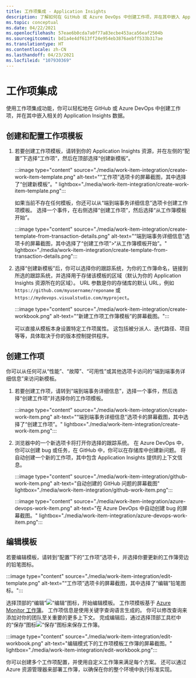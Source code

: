 ```yaml
---
title: 工作项集成 - Application Insights
description: 了解如何在 GitHub 或 Azure DevOps 中创建工作项，并在其中嵌入 Application Insights 数据。
ms.topic: conceptual
ms.date: 04/22/2021
ms.openlocfilehash: 57eae6b0cda7a0f77a83ecbe453aca56eaf2504b
ms.sourcegitcommit: bd1a4e4df613ff24e954eb3876aebff533b317ae
ms.translationtype: HT
ms.contentlocale: zh-CN
ms.lasthandoff: 04/23/2021
ms.locfileid: "107930369"
---
```

# <a name="work-item-integration"></a>工作项集成 

使用工作项集成功能，你可以轻松地在 GitHub 或 Azure DevOps 中创建工作项，并在其中嵌入相关的 Application Insights 数据。

## <a name="create-and-configure-a-work-item-template"></a>创建和配置工作项模板

1. 若要创建工作项模板，请转到你的 Application Insights 资源，并在左侧的“配置”下选择“工作项”，然后在顶部选择“创建新模板”。 

    :::image type="content" source="./media/work-item-integration/create-work-item-template.png" alt-text="“工作项”选项卡的屏幕截图，其中选择了“创建新模板”。" lightbox="./media/work-item-integration/create-work-item-template.png":::

    如果当前不存在任何模板，你还可以从“端到端事务详细信息”选项卡创建工作项模板。 选择一个事件，在右侧选择“创建工作项”，然后选择“从工作簿模板开始”。

    :::image type="content" source="./media/work-item-integration/create-template-from-transaction-details.png" alt-text="“端到端事务详细信息”选项卡的屏幕截图，其中选择了“创建工作项”>“从工作簿模板开始”。" lightbox="./media/work-item-integration/create-template-from-transaction-details.png":::

2. 选择“创建新模板”后，你可以选择你的跟踪系统，为你的工作簿命名，链接到所选的跟踪系统，并选择用于存储该模板的区域（默认为你的 Application Insights 资源所在的区域）。 URL 参数是你的存储库的默认 URL，例如 `https://github.com/myusername/reponame` 或 `https://mydevops.visualstudio.com/myproject`。

    :::image type="content" source="./media/work-item-integration/create-workbook.png" alt-text="“新建工作项工作簿模板”的屏幕截图。":::

    可以直接从模板本身设置特定工作项属性。 这包括被分派人、迭代路径、项目等等，具体取决于你的版本控制提供程序。

## <a name="create-a-work-item"></a>创建工作项

 你可以从任何可从“性能”、“故障”、“可用性”或其他选项卡访问的“端到端事务详细信息”来访问新模板。

1. 若要创建工作项，请转到“端到端事务详细信息”，选择一个事件，然后选择“创建工作项”并选择你的工作项模板。

    :::image type="content" source="./media/work-item-integration/create-work-item.png" alt-text="“端到端事务详细信息”选项卡的屏幕截图，其中选择了“创建工作项”。" lightbox="./media/work-item-integration/create-work-item.png":::

1. 浏览器中的一个新选项卡将打开你选择的跟踪系统。 在 Azure DevOps 中，你可以创建 bug 或任务，在 GitHub 中，你可以在存储库中创建新问题。 将自动创建一个新的工作项，其中包含 Application Insights 提供的上下文信息。

    :::image type="content" source="./media/work-item-integration/github-work-item.png" alt-text="自动创建的 GitHub 问题的屏幕截图" lightbox="./media/work-item-integration/github-work-item.png":::

    :::image type="content" source="./media/work-item-integration/azure-devops-work-item.png" alt-text="在 Azure DevOps 中自动创建 bug 的屏幕截图。" lightbox="./media/work-item-integration/azure-devops-work-item.png":::

## <a name="edit-a-template"></a>编辑模板

若要编辑模板，请转到“配置”下的“工作项”选项卡，并选择你要更新的工作簿旁边的铅笔图标。

:::image type="content" source="./media/work-item-integration/edit-template.png" alt-text="“工作项”选项卡的屏幕截图，其中选择了“编辑”铅笔图标。":::

选择顶部的“编辑”![“编辑”图标](./media/work-item-integration/edit-icon.png)，开始编辑模板。 工作项模板基于 [Azure Monitor 工作簿](../visualize/workbooks-overview.md)。 工作项信息是使用关键字查询语言生成的。 你可以修改查询来添加对你的团队至关重要的更多上下文。 完成编辑后，通过选择顶部工具栏中的“保存”图标![“保存”图标](./media/work-item-integration/save-icon.png)来保存工作簿。

:::image type="content" source="./media/work-item-integration/edit-workbook.png" alt-text="编辑模式下的工作项模板工作簿的屏幕截图。" lightbox="./media/work-item-integration/edit-workbook.png":::

你可以创建多个工作项配置，并使用自定义工作簿来满足每个方案。 还可以通过 Azure 资源管理器来部署工作簿，以确保在你的整个环境中执行标准实现。